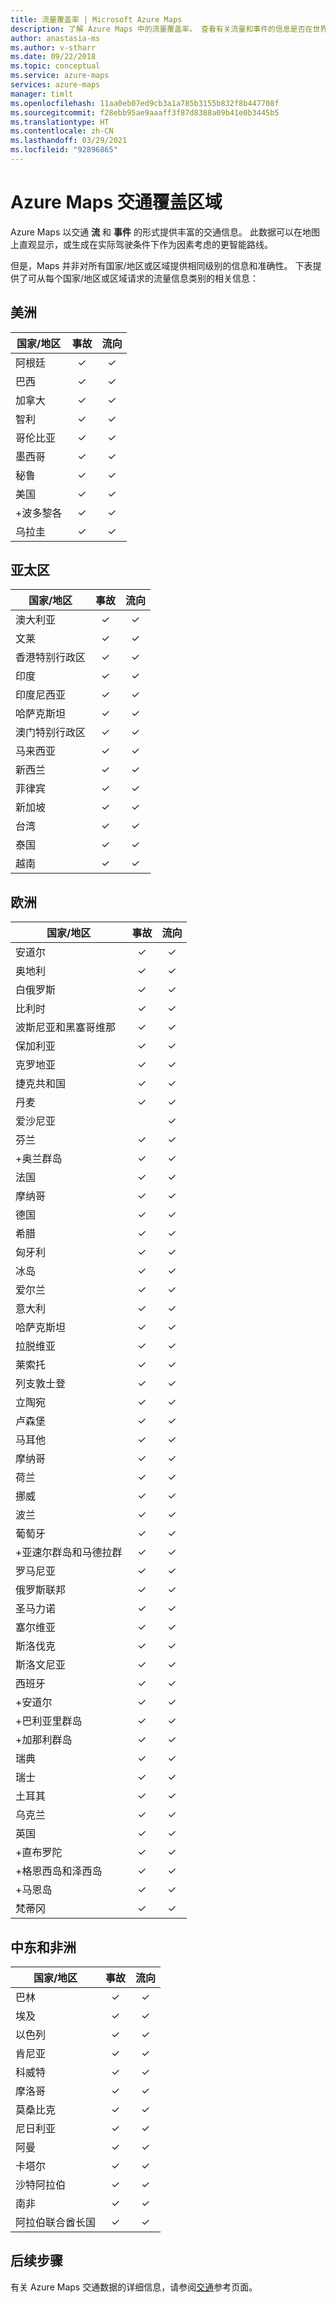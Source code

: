 ```yaml
---
title: 流量覆盖率 | Microsoft Azure Maps
description: 了解 Azure Maps 中的流量覆盖率。 查看有关流量和事件的信息是否在世界各地的不同区域中可用。
author: anastasia-ms
ms.author: v-stharr
ms.date: 09/22/2018
ms.topic: conceptual
ms.service: azure-maps
services: azure-maps
manager: timlt
ms.openlocfilehash: 11aa0eb07ed9cb3a1a785b3155b832f8b447708f
ms.sourcegitcommit: f28ebb95ae9aaaff3f87d8388a09b41e0b3445b5
ms.translationtype: HT
ms.contentlocale: zh-CN
ms.lasthandoff: 03/29/2021
ms.locfileid: "92896865"
---
```

# <a name="azure-maps-traffic-coverage"></a>Azure Maps 交通覆盖区域

Azure Maps 以交通 **流** 和 **事件** 的形式提供丰富的交通信息。 此数据可以在地图上直观显示，或生成在实际驾驶条件下作为因素考虑的更智能路线。

但是，Maps 并非对所有国家/地区或区域提供相同级别的信息和准确性。 下表提供了可从每个国家/地区或区域请求的流量信息类别的相关信息： 

## <a name="americas"></a>美洲

|国家/地区  |事故  |流向  |
|---------|:---------:|:---------:|
|阿根廷      |✓         |✓         |
|巴西     |✓         |✓         |
|加拿大     |✓         |✓         |
|智利     |✓         |✓         |
|哥伦比亚      |✓         |✓         |
|墨西哥     |✓         |✓         |
|秘鲁       |✓         |✓         | 
|美国     |✓         |✓        |
|+波多黎各     |✓         |✓         |
|乌拉圭 |✓         |✓         |


## <a name="asia-pacific"></a>亚太区

|国家/地区   |事故  |流向  |
|---------|:---------:|:---------:|
|澳大利亚     |✓         |✓        |
|文莱   |✓         |✓        |
|香港特别行政区     |✓         |✓         |
|印度   |✓         |✓         |
|印度尼西亚     |✓         |✓         |
|哈萨克斯坦    |✓         |✓         |
|澳门特别行政区     |✓         |✓         |
|马来西亚     |✓         |✓         |
|新西兰     |✓         |✓         |
|菲律宾  |✓         |✓         |
|新加坡     |✓         |✓         |
|台湾     |✓         |✓        |
|泰国     |✓         |✓        |
|越南   |✓         |✓         |


## <a name="europe"></a>欧洲

|国家/地区   |事故  |流向  |
|---------|:---------:|:---------:|
|安道尔   |✓         |✓         |
|奥地利     |✓         |✓         |
|白俄罗斯    |✓         |✓         |
|比利时     |✓         |✓         |
|波斯尼亚和黑塞哥维那    |✓         |✓         |
|保加利亚     |✓         |✓         |
|克罗地亚     |✓         |✓         |
|捷克共和国     |✓         |✓         |
|丹麦     |✓         |✓         |
|爱沙尼亚     |         | ✓        |
|芬兰     |✓         |✓         |
|+奥兰群岛      |✓         |✓         |
|法国     |✓         |✓         |
|摩纳哥     |✓         |✓         |
|德国     |✓         |✓         |
|希腊     |✓         |✓         |
|匈牙利     |✓         |✓         |
|冰岛     |✓         |✓         |
|爱尔兰     |✓         |✓         |
|意大利     |✓         |✓        |
|哈萨克斯坦    |✓         |✓        |
|拉脱维亚     |✓         |✓         |
|莱索托     |✓         |✓         |
|列支敦士登      |✓         |✓         |
|立陶宛     |✓         |✓         |
|卢森堡     |✓         |✓         |
|马耳他     |✓         |✓         |
|摩纳哥   |✓         |✓         |
|荷兰     |✓         |✓         |
|挪威     |✓         |✓         |
|波兰     |✓         |✓         |
|葡萄牙     |✓         |✓         |
|+亚速尔群岛和马德拉群     |✓         |✓         |
|罗马尼亚     |✓         |✓         |
|俄罗斯联邦     |✓         |✓         |
|圣马力诺    |✓         |✓         |
|塞尔维亚   |✓         |✓         |
|斯洛伐克     |✓         |✓         |
|斯洛文尼亚     |✓         |✓         |
|西班牙     |✓         |✓         |
|+安道尔     |✓         |✓         |
|+巴利亚里群岛     |✓         |✓         |
|+加那利群岛     |✓         |✓         |
|瑞典     |✓         |✓         |
|瑞士     |✓         |✓        |
|土耳其     |✓         |✓         |
|乌克兰     |✓         |✓         |
|英国     |✓         |✓         |
|+直布罗陀     |✓         |✓         |
|+格恩西岛和泽西岛     |✓         |✓         |
|+马恩岛     |✓         |✓         |
|梵蒂冈   |✓         |✓         |


## <a name="middle-east-and-africa"></a>中东和非洲

|国家/地区 |事故  |流向  |
|---------|:---------:|:---------:|
|巴林     |✓         |✓         |
|埃及     |✓         |✓         |
|以色列     |✓         |✓         |
|肯尼亚     |✓         |✓         |
|科威特     |✓         |✓         |
|摩洛哥     |✓         |✓         |
|莫桑比克  |✓         |✓         |
|尼日利亚   |✓        |✓        |
|阿曼     |✓         |✓         |
|卡塔尔     |✓         |✓         |
|沙特阿拉伯     |✓         |✓         |
|南非     |✓         |✓         |
|阿拉伯联合酋长国  |✓         |✓         |

## <a name="next-steps"></a>后续步骤

有关 Azure Maps 交通数据的详细信息，请参阅[交通](/rest/api/maps/traffic)参考页面。